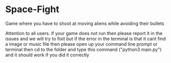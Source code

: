 # Space-Fight
Game where you have to shoot at moving aliens while avoiding their bullets

Attention to all users. if your game does not run then please report it in the issues and we will try to fixit but if the error in the terminal is that it cant find a image or music file then please open up your command line prompt or terminal then cd to the folder and type this command ("python3 main.py") and it should work if you did it correctly
